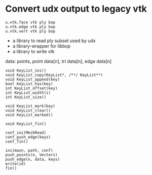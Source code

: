 # Convert udx output to legacy vtk

	u.vtk.face vtk ply bop
	u.vtk.edge vtk ply bop
	u.vtk.vert vtk ply bop

- a library to read ply subset used by udx
- a library-wrapper for libbop
- a library to write vtk

data: points, point data[n], tri data[n], edge data[n]

	void KeyList_ini()
	void KeyList_copy(KeyList*, /**/ KeyList**)
	void KeyList_append(key)
	bool KeyList_has(key)
	int KeyList_offset(key)
	int KeyList_width(i)
	int KeyList_size()

	void KeyList_mark(key)
	void KeyList_clear()
	void KeyList_marked()

	void KeyList_fin()

	conf_ini(MeshRead)
	conf_push_edge(keys)
	conf_fin()

	ini(maxn, path, conf)
	push_points(n, Vectors)
	push_edge(n, data, keys)
	write(id)
	fin()
